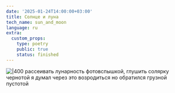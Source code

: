 ```yaml
---
date: '2025-01-24T14:00:00+03:00'
title: Солнце и луна
tech_name: sun_and_moon
language: ru
extra:
  custom_props:
    type: poetry
    public: true
    status: finished
---
```


![|400](/images/sun_and_moon.png)
рассеивать лунарность фотовспышкой,
глушить солярку чернотой
я думал через это возродиться 
но обратился грузной пустотой